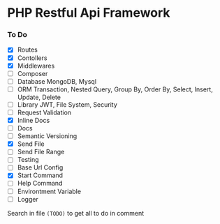 # PHP Restful Api Framework

### To Do

-   [x] Routes
-   [x] Contollers
-   [x] Middlewares
-   [ ] Composer
-   [ ] Database MongoDB, Mysql
-   [ ] ORM Transaction, Nested Query, Group By, Order By, Select, Insert, Update, Delete
-   [ ] Library JWT, File System, Security
-   [ ] Request Validation
-   [x] Inline Docs
-   [ ] Docs
-   [ ] Semantic Versioning
-   [x] Send File
-   [ ] Send File Range
-   [ ] Testing
-   [ ] Base Url Config
-   [x] Start Command
-   [ ] Help Command
-   [ ] Environtment Variable
-   [ ] Logger

Search in file `(TODO)` to get all to do in comment
